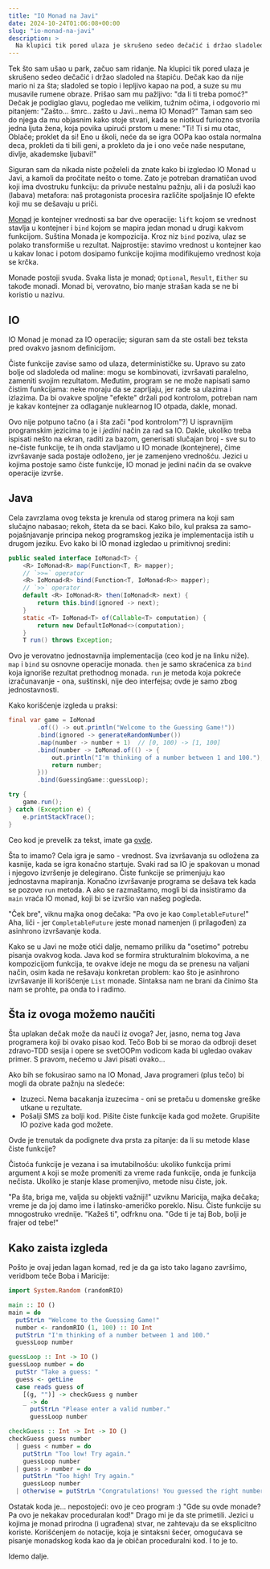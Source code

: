 ```yaml
---
title: "IO Monad na Javi"
date: 2024-10-24T01:06:08+00:00
slug: "io-monad-na-javi"
description: >
  Na klupici tik pored ulaza je skrušeno sedeo dečačić i držao sladoled na štapiću. Dečak kao da nije mario za bilo šta; sladoled se topio i lepljivo kapao na pod, a suze su mu musavile rumene obraze.
---
```


Tek što sam ušao u park, začuo sam ridanje. Na klupici tik pored ulaza je skrušeno sedeo dečačić i držao sladoled na štapiću. Dečak kao da nije mario ni za šta; sladoled se topio i lepljivo kapao na pod, a suze su mu musavile rumene obraze. Prišao sam mu pažljivo: "da li ti treba pomoć?" Dečak je podiglao glavu, pogledao me velikim, tužnim očima, i odgovorio mi pitanjem: "Zašto... šmrc.. zašto u Javi...nema IO Monad?" Taman sam seo do njega da mu objasnim kako stoje stvari, kada se niotkud furiozno stvorila jedna ljuta žena, koja povika upirući prstom u mene: "Ti! Ti si mu otac, Oblače; proklet da si! Eno u školi, neće da se igra OOPa kao ostala normalna deca, prokleti da ti bili geni, a prokleto da je i ono veče naše nesputane, divlje, akademske ljubavi!"

Siguran sam da nikada niste poželeli da znate kako bi izgledao IO Monad u Javi, a kamoli da pročitate nešto o tome. Zato je potreban dramatičan uvod koji ima dvostruku funkciju: da privuče nestalnu pažnju, ali i da posluži kao (labava) metafora: naš protagonista procesira različite spoljašnje IO efekte koji mu se dešavaju u priči.

[Monad](https://oblac.rs/monad/) je kontejner vrednosti sa bar dve operacije: `lift` kojom se vrednost stavlja u kontejner i `bind` kojom se mapira jedan monad u drugi kakvom funkcijom. Suština Monada je kompozicija. Kroz niz `bind` poziva, ulaz se polako transformiše u rezultat. Najprostije: stavimo vrednost u kontejner kao u kakav lonac i potom dosipamo funkcije kojima modifikujemo vrednost koja se krčka.

Monade postoji svuda. Svaka lista je monad; `Optional`, `Result`, `Either` su takođe monadi. Monad bi, verovatno, bio manje strašan kada se ne bi koristio u nazivu.

## IO

IO Monad je monad za IO operacije; siguran sam da ste ostali bez teksta pred ovakvo jasnom definicijom.

Čiste funkcije zavise samo od ulaza, determinističke su. Upravo su zato bolje od sladoleda od maline: mogu se kombinovati, izvršavati paralelno, zameniti svojim rezultatom. Međutim, program se ne može napisati samo čistim funkcijama: neke moraju da se zaprljaju, jer rade sa ulazima i izlazima. Da bi ovakve spoljne "efekte" držali pod kontrolom, potreban nam je kakav kontejner za odlaganje nuklearnog IO otpada, dakle, monad.

Ovo nije potpuno tačno (a i šta zači "pod kontrolom"?) U ispravnijim programskim jezicima to je i _jedini_ način za rad sa IO. Dakle, ukoliko treba ispisati nešto na ekran, raditi za bazom, generisati slučajan broj - sve su to ne-čiste funkcije, te ih onda stavljamo u IO monade (kontejnere), čime izvršavanje sada postaje odloženo, jer je zamenjeno vrednošću. Jezici u kojima postoje samo čiste funkcije, IO monad je jedini način da se ovakve operacije izvrše.

## Java

Cela zavrzlama ovog teksta je krenula od starog primera na koji sam slučajno nabasao; rekoh, šteta da se baci. Kako bilo, kul praksa za samo-pojašnjavanje principa nekog programskog jezika je implementacija istih u drugom jeziku. Evo kako bi IO monad izgledao u primitivnoj sredini:

```java
public sealed interface IoMonad<T> {
	<R> IoMonad<R> map(Function<T, R> mapper);
	// `>>=` operator
	<R> IoMonad<R> bind(Function<T, IoMonad<R>> mapper);
	// `>>` operator
	default <R> IoMonad<R> then(IoMonad<R> next) {
		return this.bind(ignored -> next);
	}
	static <T> IoMonad<T> of(Callable<T> computation) {
		return new DefaultIoMonad<>(computation);
	}
	T run() throws Exception;
```

Ovo je verovatno jednostavnija implementacija (ceo kod je na linku niže). `map` i `bind` su osnovne operacije monada. `then` je samo skraćenica za `bind` koja ignoriše rezultat prethodnog monada. `run` je metoda koja pokreće izračunavanje - ona, suštinski, nije deo interfejsa; ovde je samo zbog jednostavnosti.

Kako korišćenje izgleda u praksi:

```java
final var game = IoMonad
		.of(() -> out.println("Welcome to the Guessing Game!"))
		.bind(ignored -> generateRandomNumber())
		.map(number -> number + 1)  // [0, 100) -> [1, 100]
		.bind(number -> IoMonad.of(() -> {
			out.println("I'm thinking of a number between 1 and 100.");
			return number;
		}))
		.bind(GuessingGame::guessLoop);

try {
	game.run();
} catch (Exception e) {
	e.printStackTrace();
}
```

Ceo kod je prevelik za tekst, imate ga [ovde](https://github.com/igr/void/blob/master/java/src/main/java/v/o/i/d/iomonad/IoMonad.java).

Šta to imamo? Cela igra je samo - vrednost. Sva izvršavanja su odložena za kasnije, kada se igra konačno startuje. Svaki rad sa IO je spakovan u monad i njegovo izvršenje je delegirano. Čiste funkcije se primenjuju kao jednostavna mapiranja. Konačno izvršavanje programa se dešava tek kada se pozove `run` metoda. A ako se razmaštamo, mogli bi da insistiramo da `main` vraća IO monad, koji bi se izvršio van našeg pogleda.

"Ček bre", viknu majka onog dečaka: "Pa ovo je kao `CompletableFuture`!" Aha, liči - jer `CompletableFuture` jeste monad namenjen (i prilagođen) za asinhrono izvršavanje koda.

Kako se u Javi ne može otići dalje, nemamo priliku da "osetimo" potrebu pisanja ovakvog koda. Java kod se formira strukturalnim blokovima, a ne kompozicijom funkcija, te ovakve ideje ne mogu da se prenesu na valjani način, osim kada ne rešavaju konkretan problem: kao što je asinhrono izvršavanje ili korišćenje `List` monade. Sintaksa nam ne brani da činimo šta nam se prohte, pa onda to i radimo.

## Šta iz ovoga možemo naučiti

Šta uplakan dečak može da nauči iz ovoga? Jer, jasno, nema tog Java programera koji bi ovako pisao kod. Tečo Bob bi se morao da odbroji deset zdravo-TDD sesija i opere se svetOOPm vodicom kada bi ugledao ovakav primer. S pravom, nećemo u Javi pisati ovako...

Ako bih se fokusirao samo na IO Monad, Java programeri (plus tečo) bi mogli da obrate pažnju na sledeće:

+ Izuzeci. Nema bacakanja izuzecima - oni se pretaču u domenske greške utkane u rezultate.
+ Pošalji SMS za bolji kod. Pišite čiste funkcije kada god možete. Grupišite IO pozive kada god možete.

Ovde je trenutak da podignete dva prsta za pitanje: da li su metode klase čiste funkcije?

Čistoća funkcije je vezana i sa imutabilnošću: ukoliko funkcija primi argument `A` koji se može promeniti za vreme rada funkcije, onda je funkcija nečista. Ukoliko je stanje klase promenjivo, metode nisu čiste, jok.

"Pa šta, briga me, valjda su objekti važniji!" uzviknu Maricija, majka dečaka; vreme je da joj damo ime i latinsko-američko poreklo. Nisu. Čiste funkcije su mnogostruko vrednije. "Kažeš ti", odfrknu ona. "Gde ti je taj Bob, bolji je frajer od tebe!"

## Kako zaista izgleda

Pošto je ovaj jedan lagan komad, red je da ga isto tako lagano završimo, veridbom teče Boba i Maricije:

```haskell
import System.Random (randomRIO)

main :: IO ()
main = do
  putStrLn "Welcome to the Guessing Game!"
  number <- randomRIO (1, 100) :: IO Int
  putStrLn "I'm thinking of a number between 1 and 100."
  guessLoop number

guessLoop :: Int -> IO ()
guessLoop number = do
  putStr "Take a guess: "
  guess <- getLine
  case reads guess of
    [(g, "")] -> checkGuess g number
    _ -> do
      putStrLn "Please enter a valid number."
      guessLoop number

checkGuess :: Int -> Int -> IO ()
checkGuess guess number
  | guess < number = do
    putStrLn "Too low! Try again."
    guessLoop number
  | guess > number = do
    putStrLn "Too high! Try again."
    guessLoop number
  | otherwise = putStrLn "Congratulations! You guessed the right number!"
```

Ostatak koda je... nepostojeći: ovo je ceo program :) "Gde su ovde monade? Pa ovo je nekakav proceduralan kod!" Drago mi je da ste primetili. Jezici u kojima je monad prirodna (i ugrađena) stvar, ne zahtevaju da se eksplicitno koriste. Korišćenjem `do` notacije, koja je sintaksni šećer, omogućava se pisanje monadskog koda kao da je običan proceduralni kod. I to je to.

Idemo dalje.
